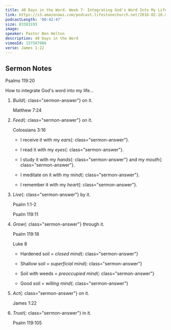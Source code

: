 ```yaml
---
title: 40 Days in the Word- Week 7- Integrating God's Word Into My Life
link: https://s3.amazonaws.com/podcast.lifestonechurch.net/2016-02-28.mp3
podcastLength: '00:42:47'
size: 83383193
image:
speaker: Pastor Ben Helton
description: 40 Days in the Word
vimeoId: 157587086
verse: James 1:22
---
```


## Sermon Notes

Psalms 119:20

How to integrate God's word into my life...

1. *Build*{: class="sermon-answer"} on it.

    Matthew 7:24

2. *Feed*{: class="sermon-answer"} on it.

    Colossians 3:16

    - I receive it with my *ears*{: class="sermon-answer"}.

    - I read it with my *eyes*{: class="sermon-answer"}.

    - I study it with my *hands*{: class="sermon-answer"} and my *mouth*{: class="sermon-answer"}.

    - I meditate on it with my *mind*{: class="sermon-answer"}.

    - I remember it with my *heart*{: class="sermon-answer"}.

3. *Live*{: class="sermon-answer"} by it.

    Psalm 1:1-2

    Psalm 119:11

4. *Grow*{: class="sermon-answer"} through it.

    Psalm 119:18

    Luke 8

    - Hardened soil = *closed mind*{: class="sermon-answer"}

    - Shallow soil = *superficial mind*{: class="sermon-answer"}

    - Soil with weeds = *preoccupied mind*{: class="sermon-answer"}

    - Good soil = *willing mind*{: class="sermon-answer"}

5. *Act*{: class="sermon-answer"} on it.

    James 1:22

6. *Trust*{: class="sermon-answer"} in it.

    Psalm 119:105
